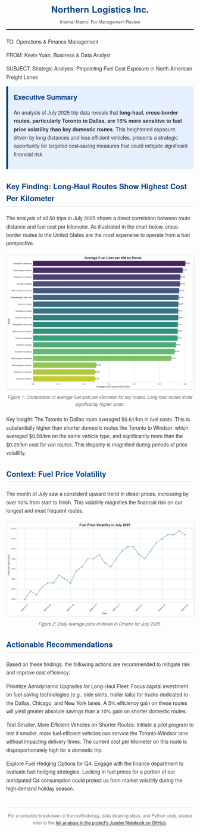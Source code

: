 <style>
.report-container { font-family: 'Helvetica Neue', Helvetica, Arial, sans-serif; max-width: 800px; margin: auto; color: #333; line-height: 1.6; }
.header { text-align: center; border-bottom: 2px solid #004080; padding-bottom: 10px; margin-bottom: 20px; }
.header h1 { margin: 0; color: #004080; font-size: 24px; }
.header p { margin: 5px 0 0 0; color: #555; font-size: 12px; }
.summary { background-color: #e6f0ff; border-left: 5px solid #004080; padding: 15px; margin-bottom: 25px; }
.summary h2 { margin-top: 0; font-size: 18px; color: #004080;}
.section-title { color: #004080; font-size: 20px; border-bottom: 1px solid #ccc; padding-bottom: 5px; margin-top: 30px; }
.chart { text-align: center; margin: 20px 0; }
.chart img { max-width: 100%; border: 1px solid #ddd; }
.chart-caption { font-size: 12px; color: #666; font-style: italic; margin-top: 5px; }
.recommendations ol { padding-left: 20px; }
.recommendations li { margin-bottom: 10px; }
.footer { text-align: center; font-size: 12px; color: #777; margin-top: 40px; border-top: 1px solid #ccc; padding-top: 10px; }
</style>

<div class="report-container">

<div class="header">
<h1>Northern Logistics Inc.</h1>
<p>Internal Memo: For Management Review</p>
</div>

TO: Operations & Finance Management

FROM: Kevin Yuan, Business & Data Analyst

SUBJECT: Strategic Analysis: Pinpointing Fuel Cost Exposure in North American Freight Lanes

<div class="summary">
<h2>Executive Summary</h2>
<p>An analysis of July 2025 trip data reveals that <strong>long-haul, cross-border routes, particularly Toronto to Dallas, are 15% more sensitive to fuel price volatility than key domestic routes</strong>. This heightened exposure, driven by long distances and less efficient vehicles, presents a strategic opportunity for targeted cost-saving measures that could mitigate significant financial risk.</p>
</div>

<h3 class="section-title">Key Finding: Long-Haul Routes Show Highest Cost Per Kilometer</h3>

The analysis of all 50 trips in July 2025 shows a direct correlation between route distance and fuel cost per kilometer. As illustrated in the chart below, cross-border routes to the United States are the most expensive to operate from a fuel perspective.

<div class="chart">
<img src="average fuel cost per kilometer.png" alt="Bar chart showing the average fuel cost per kilometer by route. The Toronto to Dallas route is the highest at over $0.60/km.">
<p class="chart-caption">Figure 1: Comparison of average fuel cost per kilometer for key routes. Long-haul routes show significantly higher costs.</p>
</div>

Key Insight: The Toronto to Dallas route averaged $0.61/km in fuel costs. This is substantially higher than shorter domestic routes like Toronto to Windsor, which averaged $0.58/km on the same vehicle type, and significantly more than the $0.25/km cost for van routes. This disparity is magnified during periods of price volatility.

<h3 class="section-title">Context: Fuel Price Volatility</h3>

The month of July saw a consistent upward trend in diesel prices, increasing by over 10% from start to finish. This volatility magnifies the financial risk on our longest and most frequent routes.

<div class="chart">
<img src="Daily average price.png" alt="Line chart showing fuel price trends for July 2025, indicating a steady increase throughout the month.">
<p class="chart-caption">Figure 2: Daily average price of diesel in Ontario for July 2025.</p>
</div>

<h3 class="section-title">Actionable Recommendations</h3>

Based on these findings, the following actions are recommended to mitigate risk and improve cost efficiency:

Prioritize Aerodynamic Upgrades for Long-Haul Fleet: Focus capital investment on fuel-saving technologies (e.g., side skirts, trailer tails) for trucks dedicated to the Dallas, Chicago, and New York lanes. A 5% efficiency gain on these routes will yield greater absolute savings than a 10% gain on shorter domestic routes.

Test Smaller, More Efficient Vehicles on Shorter Routes: Initiate a pilot program to test if smaller, more fuel-efficient vehicles can service the Toronto-Windsor lane without impacting delivery times. The current cost per kilometer on this route is disproportionately high for a domestic trip.

Explore Fuel Hedging Options for Q4: Engage with the finance department to evaluate fuel hedging strategies. Locking in fuel prices for a portion of our anticipated Q4 consumption could protect us from market volatility during the high-demand holiday season.

<div class="footer">
For a complete breakdown of the methodology, data cleaning steps, and Python code, please refer to the <a href="https://github.com/Kevin-yyuan/fuel_analysis.git" target="_blank">full analysis in the project's Jupyter Notebook on GitHub</a>.
</div>

</div>

